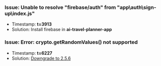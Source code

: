### Issue: Unable to resolve "firebase/auth" from "app\auth\sign-up\index.js"
- Timestamp: __t=3913__
- Solution: Install firebase in __ai-travel-planner-app__


### Issue: Error: crypto.getRandomValues() not supported
- Timestamp: __t=6227__
- Solution: <a href="https://stackoverflow.com/questions/79123580/googleplacesautocomplete-not-working-in-expo-app-throws-error-crypto-getrando#:~:text=Use%20this%20version%3A%20npm%20i%20react%2Dnative%2Dgoogle%2Dplaces%2Dautocomplete%402.5.6">Downgrade to 2.5.6</a>

